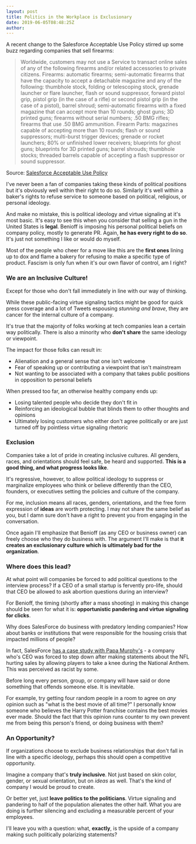 ```yaml
---
layout: post
title: Politics in the Workplace is Exclusionary
date: 2019-06-05T08:48:25Z
author:
---
```

A recent change to the Salesforce Acceptable Use Policy stirred up some buzz regarding companies that sell firearms:

> Worldwide, customers may not use a Service to transact online sales of any of the following firearms and/or related accessories to private citizens. Firearms: automatic firearms; semi-automatic firearms that have the capacity to accept a detachable magazine and any of the following: thumbhole stock, folding or telescoping stock, grenade launcher or flare launcher, flash or sound suppressor, forward pistol grip, pistol grip (in the case of a rifle) or second pistol grip (in the case of a pistol), barrel shroud; semi-automatic firearms with a fixed magazine that can accept more than 10 rounds; ghost guns; 3D printed guns; firearms without serial numbers; .50 BMG rifles; firearms that use .50 BMG ammunition. Firearm Parts: magazines capable of accepting more than 10 rounds; flash or sound suppressors; multi-burst trigger devices; grenade or rocket launchers; 80% or unfinished lower receivers; blueprints for ghost guns; blueprints for 3D printed guns; barrel shrouds; thumbhole stocks; threaded barrels capable of accepting a flash suppressor or sound suppressor.

Source: <a href="https://www.salesforce.com/content/dam/web/en_us/www/documents/legal/Agreements/policies/ExternalFacing_Services_Policy.pdf" target="_blank">Salesforce Acceptable Use Policy</a>

I've never been a fan of companies taking these kinds of political positions but it's obviously well within their right to do so. Similarly it's well within a baker's rights to refuse service to someone based on political, religious, or personal ideology.

And make no mistake, this is political ideology and virtue signaling at it's most basic. It's easy to see this when you consider that selling a gun in the United States is **legal**. Benioff is imposing his personal political beliefs on company policy, mostly to generate PR. Again, **he has every right to do so**. It's just not something I like or would do myself.

Most of the people who cheer for a move like this are the **first ones** lining up to dox and flame a bakery for refusing to make a specific type of product. Fascism is only fun when it's our own flavor of control, am I right?

### We are an Inclusive Culture!
Except for those who don't fall immediately in line with our way of thinking.

While these public-facing virtue signaling tactics might be good for quick press coverage and a lot of Tweets espousing *stunning and brave*, they are cancer for the internal culture of a company.

It's true that the majority of folks working at tech companies lean a certain way politically. There is also a minority who **don't share** the same ideology or viewpoint.

The impact for those folks can result in:

* Alienation and a general sense that one isn't welcome
* Fear of speaking up or contributing a viewpoint that isn't mainstream
* Not wanting to be associated with a company that takes public positions in opposition to personal beliefs

When pressed too far, an otherwise healthy company ends up:

* Losing talented people who decide they don't fit in
* Reinforcing an ideological bubble that blinds them to other thoughts and opinions
* Ultimately losing customers who either don't agree politically or are just turned off by pointless virtue signaling rhetoric

### Exclusion
Companies take a lot of pride in creating inclusive cultures. All genders, races, and orientations should feel safe, be heard and supported. **This is a good thing, and what progress looks like**.

It's regressive, however, to allow political ideology to suppress or marginalize employees who think or believe differently than the CEO, founders, or executives setting the policies and culture of the company.

For me, inclusion means all races, genders, orientations, and the free form expression of **ideas** are worth protecting. I may not share the same belief as you, but I damn sure don't have a right to prevent you from engaging in the conversation.

Once again I'll emphasize that Benioff (as any CEO or business owner) can freely choose who they do business with. The argument I'll make is that **it creates an exclusionary culture which is ultimately bad for the organization**.

### Where does this lead?
At what point will companies be forced to add political questions to the interview process? If a CEO of a small startup is fervently pro-life, should that CEO be allowed to ask abortion questions during an interview?

For Benioff, the timing (shortly after a mass shooting) in making this change should be seen for what it is: **opportunistic pandering and virtue signaling for clicks**.

Why does SalesForce do business with predatory lending companies? How about banks or institutions that were responsible for the housing crisis that impacted millions of people?

In fact, SalesForce <a href="https://www.salesforce.com/customer-success-stories/papa-murphys/" target="_blank">has a case study with Papa Murphy's</a> - a company who's CEO was forced to step down after making statements about the NFL hurting sales by allowing players to take a knee during the National Anthem. This was perceived as racist by some.

Before long every person, group, or company will have said or done something that offends someone else. It is inevitable.

For example, try getting four random people in a room to agree on *any* opinion such as "what is the best movie of all time?" I personally know someone who believes the Harry Potter franchise contains the best movies ever made. Should the fact that this opinion runs counter to my own prevent me from being this person's friend, or doing business with them?

### An Opportunity?
If organizations choose to exclude business relationships that don't fall in line with a specific ideology, perhaps this should open a competitive opportunity.

Imagine a company that's **truly inclusive**. Not just based on skin color, gender, or sexual orientation, but on *ideas* as well. That's the kind of company I would be proud to create.

Or better yet, just **leave politics to the politicians**. Virtue signaling and pandering to half of the population alienates the other half. What you are doing is further silencing and excluding a measurable percent of your employees.

I'll leave you with a question: what, **exactly**, is the upside of a company making such politically polarizing statements?
